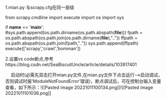 1.mian.py 与scrapy.cfg在同一层级

from scrapy.cmdline import execute
import os
import sys

if __name__ == '__main__':
    #sys.path.append(os.path.dirname(os.path.abspath(__file__)))
    fpath = os.path.abspath(os.path.join(os.path.dirname(__file__),".."))
    ffpath = os.path.abspath(os.path.join(fpath,".."))
    sys.path.append(ffpath)
    execute(['scrapy','crawl','bomman'])

2.设置vs code断点,参考https://blog.csdn.net/SeaBiscuitUncle/article/details/103917401

　 启动时(必需先双击打开mian.py文件,在mian.py文件下点击运行-->启动调试，否则调试时报‘ModuleNotFoundError’错误)，断点调试后，可在控制台输入变量查看，如下所示：![[Pasted image 20221011100134.png]]![[Pasted image 20221011101036.png]]